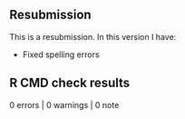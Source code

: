 ## Resubmission

This is a resubmission. In this version I have:

* Fixed spelling errors


## R CMD check results

0 errors | 0 warnings | 0 note


